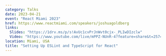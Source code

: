 ```yaml
---
category: Talks
date: 2023-04-21
event: "React Miami 2023"
href: https://www.reactmiami.com/speakers/joshuagoldberg
links:
  Slides: "https://1drv.ms/p/s!AvUc1cvPrJnWvt0cjx-_PLIwDIzclw"
  Video: "https://www.youtube.com/live/mPPZ-NUnR-4?feature=share&t=25743"
location: Miami, USA
title: "Setting Up ESLint and TypeScript for React"
---
```

